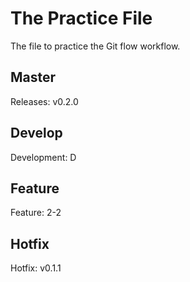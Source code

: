 # The Practice File
The file to practice the Git flow workflow.

## Master
Releases: v0.2.0

## Develop
Development: D

## Feature
Feature: 2-2

## Hotfix
Hotfix: v0.1.1

